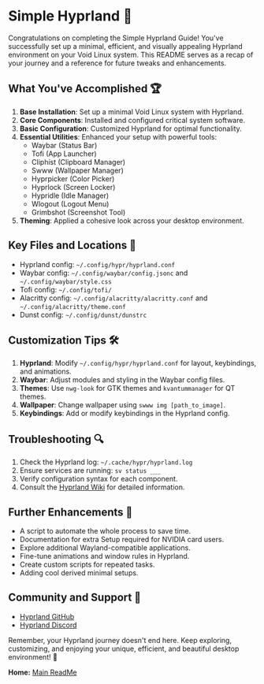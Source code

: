 # Simple Hyprland 🌟

Congratulations on completing the Simple Hyprland Guide! You've successfully set up a minimal, efficient, and visually appealing Hyprland environment on your Void Linux system. This README serves as a recap of your journey and a reference for future tweaks and enhancements.

## What You've Accomplished 🏆

1. **Base Installation**: Set up a minimal Void Linux system with Hyprland.
2. **Core Components**: Installed and configured critical system software.
3. **Basic Configuration**: Customized Hyprland for optimal functionality.
4. **Essential Utilities**: Enhanced your setup with powerful tools:
   - Waybar (Status Bar)
   - Tofi (App Launcher)
   - Cliphist (Clipboard Manager)
   - Swww (Wallpaper Manager)
   - Hyprpicker (Color Picker)
   - Hyprlock (Screen Locker)
   - Hypridle (Idle Manager)
   - Wlogout (Logout Menu)
   - Grimbshot (Screenshot Tool)
5. **Theming**: Applied a cohesive look across your desktop environment.

## Key Files and Locations 📁

- Hyprland config: `~/.config/hypr/hyprland.conf`
- Waybar config: `~/.config/waybar/config.jsonc` and `~/.config/waybar/style.css`
- Tofi config: `~/.config/tofi/`
- Alacritty config: `~/.config/alacritty/alacritty.conf` and `~/.config/alacritty/theme.conf`
- Dunst config: `~/.config/dunst/dunstrc`

## Customization Tips 🛠️

1. **Hyprland**: Modify `~/.config/hypr/hyprland.conf` for layout, keybindings, and animations.
2. **Waybar**: Adjust modules and styling in the Waybar config files.
3. **Themes**: Use `nwg-look` for GTK themes and `kvantummanager` for QT themes.
4. **Wallpaper**: Change wallpaper using `swww img [path_to_image]`.
5. **Keybindings**: Add or modify keybindings in the Hyprland config.

## Troubleshooting 🔍

1. Check the Hyprland log: `~/.cache/hypr/hyprland.log`
2. Ensure services are running: `sv status ___`
3. Verify configuration syntax for each component.
4. Consult the [Hyprland Wiki](https://wiki.hyprland.org/) for detailed information.

## Further Enhancements 🔮
- A script to automate the whole process to save time.
- Documentation for extra Setup required for NVIDIA card users.
- Explore additional Wayland-compatible applications.
- Fine-tune animations and window rules in Hyprland.
- Create custom scripts for repeated tasks.
- Adding cool derived minimal setups.

## Community and Support 🤝
- [Hyprland GitHub](https://github.com/hyprwm/Hyprland)
- [Hyprland Discord](https://discord.gg/hQ9XvMUjjr)

Remember, your Hyprland journey doesn't end here. Keep exploring, customizing, and enjoying your unique, efficient, and beautiful desktop environment! 🎉

**Home:** [Main ReadMe](/README.md)
